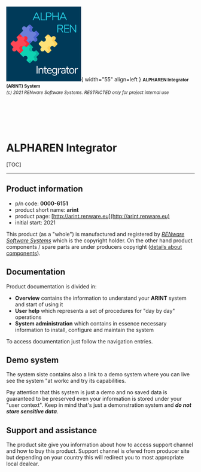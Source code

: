 ![arint_logo](pictures/arint_logo.png){ width="55" align=left }
<small markdown>**ALPHAREN Integrator (ARINT) System**<br>
*(c) 2021 RENware Software Systems. RESTRICTED only for project internal use*
</small><br><br><br><br><br><br>



# ALPHAREN Integrator

[TOC]

***


## Product information

* p/n code: **0000-6151**
* product short name: **arint**
* product page: [http://arint.renware.eu](http://arint.renware.eu)
* initial start: 2021

This product (as a "whole") is manufactured and registered by [*RENware Software Systems*](http://www.renware.eu) which is the copyright holder. On the other hand product components / spare parts are under producers copyright ([details about components]()).




## Documentation

Product documentation is divided in:

* **Overview** contains the information to understand your **ARINT** system and start of using it
* **User help** which represents a set of procedures for "day by day" operations
* **System administration** which contains in essence necessary information to install, configure and maintain the system

To access documentation just follow the navigation entries.




## Demo system

The system siste contains also a link to a demo system where you can live see the system "at workc and try its capabilities.

Pay attention that this system is just a demo and no saved
data is guaranteed to be preserved even your information is stored under your "user context". Keep in mind that's just a demonstration system and ***do not store sensitive data***.




## Support and assistance

The product site give you information about how to access support channel and how to buy this product. Support channel is ofered from producer site but depending on your country this will redirect you to most appropriate local dealear.


